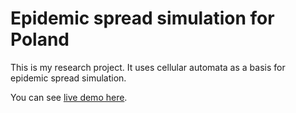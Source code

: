 # Epidemic spread simulation for Poland

This is my research project. It uses cellular automata as a basis for epidemic spread simulation.

You can see [live demo here](http://www.holko.pl/epidemic-simulation/).
